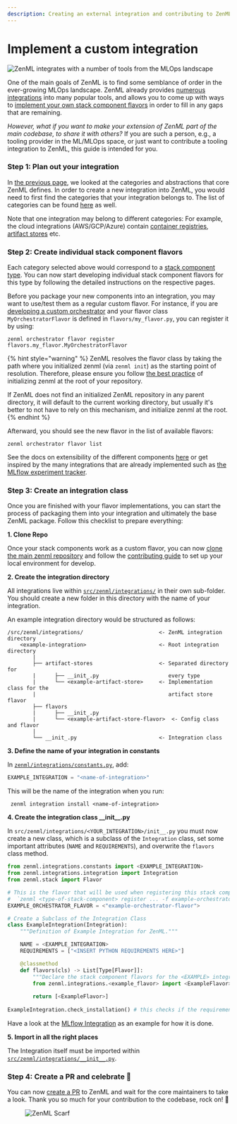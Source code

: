 ```yaml
---
description: Creating an external integration and contributing to ZenML
---
```


# Implement a custom integration

![ZenML integrates with a number of tools from the MLOps landscape](../../../.gitbook/assets/sam-side-by-side-full-text.png)

One of the main goals of ZenML is to find some semblance of order in the ever-growing MLOps landscape. ZenML already provides [numerous integrations](https://zenml.io/integrations) into many popular tools, and allows you to come up with ways to [implement your own stack component flavors](../infrastructure-deployment/stack-deployment/implement-a-custom-stack-component.md) in order to fill in any gaps that are remaining.

_However, what if you want to make your extension of ZenML part of the main codebase, to share it with others?_ If you are such a person, e.g., a tooling provider in the ML/MLOps space, or just want to contribute a tooling integration to ZenML, this guide is intended for you.

### Step 1: Plan out your integration

In [the previous page](../infrastructure-deployment/stack-deployment/implement-a-custom-stack-component.md), we looked at the categories and abstractions that core ZenML defines. In order to create a new integration into ZenML, you would need to first find the categories that your integration belongs to. The list of categories can be found [here](https://docs.zenml.io/stacks) as well.

Note that one integration may belong to different categories: For example, the cloud integrations (AWS/GCP/Azure) contain [container registries](../../component-guide/container-registries/container-registries.md), [artifact stores](https://docs.zenml.io/stacks/artifact-stores/artifact-stores) etc.

### Step 2: Create individual stack component flavors

Each category selected above would correspond to a [stack component type](https://docs.zenml.io/stacks). You can now start developing individual stack component flavors for this type by following the detailed instructions on the respective pages.

Before you package your new components into an integration, you may want to use/test them as a regular custom flavor. For instance, if you are [developing a custom orchestrator](https://docs.zenml.io/stacks/orchestrators/custom) and your flavor class `MyOrchestratorFlavor` is defined in `flavors/my_flavor.py`, you can register it by using:

```shell
zenml orchestrator flavor register flavors.my_flavor.MyOrchestratorFlavor
```

{% hint style="warning" %}
ZenML resolves the flavor class by taking the path where you initialized zenml (via `zenml init`) as the starting point of resolution. Therefore, please ensure you follow [the best practice](../project-setup-and-management/setting-up-a-project-repository/README.md) of initializing zenml at the root of your repository.

If ZenML does not find an initialized ZenML repository in any parent directory, it will default to the current working directory, but usually it's better to not have to rely on this mechanism, and initialize zenml at the root.
{% endhint %}

Afterward, you should see the new flavor in the list of available flavors:

```shell
zenml orchestrator flavor list
```

See the docs on extensibility of the different components [here](../../component-guide/README.md) or get inspired by the many integrations that are already implemented such as [the MLflow experiment tracker](https://docs.zenml.io/stacks/experiment-trackers/mlflow).

### Step 3: Create an integration class

Once you are finished with your flavor implementations, you can start the process of packaging them into your integration and ultimately the base ZenML package. Follow this checklist to prepare everything:

**1. Clone Repo**

Once your stack components work as a custom flavor, you can now [clone the main zenml repository](https://github.com/zenml-io/zenml) and follow the [contributing guide](https://github.com/zenml-io/zenml/blob/main/CONTRIBUTING.md) to set up your local environment for develop.

**2. Create the integration directory**

All integrations live within [`src/zenml/integrations/`](https://github.com/zenml-io/zenml/tree/main/src/zenml/integrations) in their own sub-folder. You should create a new folder in this directory with the name of your integration.

An example integration directory would be structured as follows:

```
/src/zenml/integrations/                        <- ZenML integration directory
    <example-integration>                       <- Root integration directory
        |
        ├── artifact-stores                     <- Separated directory for  
        |      ├── __init_.py                      every type
        |      └── <example-artifact-store>     <- Implementation class for the  
        |                                          artifact store flavor
        ├── flavors 
        |      ├── __init_.py 
        |      └── <example-artifact-store-flavor>  <- Config class and flavor
        |
        └── __init_.py                          <- Integration class 
```

**3. Define the name of your integration in constants**

In [`zenml/integrations/constants.py`](https://github.com/zenml-io/zenml/blob/main/src/zenml/integrations/constants.py), add:

```python
EXAMPLE_INTEGRATION = "<name-of-integration>"
```

This will be the name of the integration when you run:

```shell
 zenml integration install <name-of-integration>
```

**4. Create the integration class \_\_init\_\_.py**

In `src/zenml/integrations/<YOUR_INTEGRATION>/init__.py` you must now create a new class, which is a subclass of the `Integration` class, set some important attributes (`NAME` and `REQUIREMENTS`), and overwrite the `flavors` class method.

```python
from zenml.integrations.constants import <EXAMPLE_INTEGRATION>
from zenml.integrations.integration import Integration
from zenml.stack import Flavor

# This is the flavor that will be used when registering this stack component
#  `zenml <type-of-stack-component> register ... -f example-orchestrator-flavor`
EXAMPLE_ORCHESTRATOR_FLAVOR = <"example-orchestrator-flavor">

# Create a Subclass of the Integration Class
class ExampleIntegration(Integration):
    """Definition of Example Integration for ZenML."""

    NAME = <EXAMPLE_INTEGRATION>
    REQUIREMENTS = ["<INSERT PYTHON REQUIREMENTS HERE>"]

    @classmethod
    def flavors(cls) -> List[Type[Flavor]]:
        """Declare the stack component flavors for the <EXAMPLE> integration."""
        from zenml.integrations.<example_flavor> import <ExampleFlavor>
        
        return [<ExampleFlavor>]
        
ExampleIntegration.check_installation() # this checks if the requirements are installed
```

Have a look at the [MLflow Integration](https://github.com/zenml-io/zenml/blob/main/src/zenml/integrations/mlflow/\_\_init\_\_.py) as an example for how it is done.

**5. Import in all the right places**

The Integration itself must be imported within [`src/zenml/integrations/__init__.py`](https://github.com/zenml-io/zenml/blob/main/src/zenml/integrations/\_\_init\_\_.py).

### Step 4: Create a PR and celebrate :tada:

You can now [create a PR](https://github.com/zenml-io/zenml/compare) to ZenML and wait for the core maintainers to take a look. Thank you so much for your contribution to the codebase, rock on! 💜

<figure><img src="https://static.scarf.sh/a.png?x-pxid=f0b4f458-0a54-4fcd-aa95-d5ee424815bc" alt="ZenML Scarf"><figcaption></figcaption></figure>
